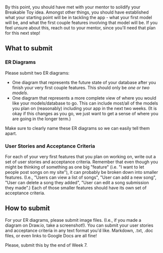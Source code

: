 By this point, you should have met with your mentor to solidify your Breakable Toy idea. Amongst other things, you should have established what your starting point will be in tackling the app - what your first model will be, and what the first couple features involving that model will be. If you feel unsure about this, reach out to your mentor, since you'll need that plan for this next step!

## What to submit

### ER Diagrams

Please submit two ER diagrams:

- One diagram that represents the future state of your database after you finish your very first couple features. This should only be *one or two models*.
- One diagram that represents a more complete view of where you would like your models/database to go. This can include most/all of the models you plan on (reasonably) including your app in the next two weeks. (It is okay if this changes as you go, we just want to get a sense of where you are going in the longer term.)

Make sure to clearly name these ER diagrams so we can easily tell them apart.

### User Stories and Acceptance Criteria

For each of your very first features that you plan on working on, write out a set of user stories and acceptance criteria. Remember that even though you might be thinking of something as one big "feature" (i.e. "I want to let people post songs on my site"), it can probably be broken down into smaller features. (I.e., "Users can view a list of songs", "User can add a new song", "User can delete a song they added", "User can edit a song submission they made".) Each of those smaller features should have its own set of acceptance criteria.

## How to submit

For your ER diagrams, please submit image files. (I.e., if you made a diagram on Draw.io, take a screenshot!). You can submit your user stories and acceptance criteria in any text format you'd like. Markdown, .txt, .doc files, or even links to Google Docs are all fine!

Please, submit this by the end of Week 7.
